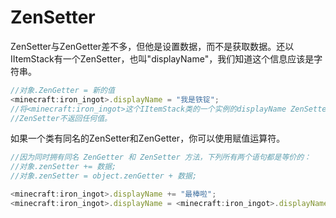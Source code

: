 # ZenSetter



ZenSetter与ZenGetter差不多，但他是设置数据，而不是获取数据。还以IItemStack有一个ZenSetter，也叫"displayName"，我们知道这个信息应该是字符串。

```javascript
//对象.ZenGetter = 新的值
<minecraft:iron_ingot>.displayName = "我是铁锭";
//将<minecraft:iron_ingot>这个IItemStack类的一个实例的displayName ZenSetter设置为"我是铁锭"。
//ZenSetter不返回任何值。
```

如果一个类有同名的ZenSetter和ZenGetter，你可以使用赋值运算符。

```javascript
//因为同时拥有同名 ZenGetter 和 ZenSetter 方法，下列所有两个语句都是等价的：
//对象.zenSetter += 数据;
//对象.zenSetter = object.zenGetter + 数据;

<minecraft:iron_ingot>.displayName += "最棒啦";
<minecraft:iron_ingot>.displayName = <minecraft:iron_ingot>.displayName + "最棒啦";
```

